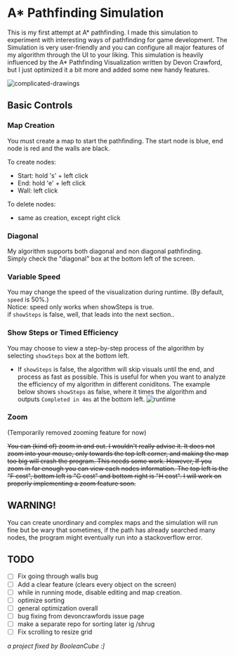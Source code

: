 # A* Pathfinding Simulation

This is my first attempt at A* pathfinding. I made this simulation to experiment with interesting ways of pathfinding for game development. The Simulation is very user-friendly and you can configure all major features of my algorithm through the UI to your liking. This simulation is heavily influenced by the A* Pathfinding Visualization written by Devon Crawford, but I just optimized it a bit more and added some new handy features.

![complicated-drawings](https://cloud.githubusercontent.com/assets/25334129/22450232/2b790d14-e733-11e6-8a91-4b4cba372f9b.gif)

## Basic Controls

### Map Creation
You must create a map to start the pathfinding. The start node is blue, end node is red and the walls are black.

To create nodes:
  - Start: hold 's' + left click
  - End: hold 'e' + left click
  - Wall: left click
  
To delete nodes:
  - same as creation, except right click

### Diagonal
My algorithm supports both diagonal and non diagonal pathfinding. <br>
Simply check the "diagonal" box at the bottom left of the screen.

### Variable Speed
You may change the speed of the visualization during runtime. (By default, `speed` is 50%.) <br>
Notice: speed only works when showSteps is true. <br>
if `showSteps` is false, well, that leads into the next section.. 

### Show Steps or Timed Efficiency
You may choose to view a step-by-step process of the algorithm by selecting `showSteps` box at the bottom left. 
  - If `showSteps` is false, the algorithm will skip visuals until the end, and process as fast as possible.
This is useful for when you want to analyze the efficiency of my algorithm in different coniditons. The example below shows `showSteps` as false, where it times the algorithm and outputs `Completed in 4ms` at the bottom left.
![runtime](https://cloud.githubusercontent.com/assets/25334129/22450236/2f7d1d9c-e733-11e6-87ea-60bc0ecac146.gif)

### Zoom
(Temporarily removed zooming feature for now)

~~You can (kind of) zoom in and out. I wouldn't really advise it. It does not zoom into your mouse, only towards the top left corner, and making the map too big will crash the program. This needs some work. However, If you zoom in far enough you can view each nodes information. The top left is the "F cost", bottom left is "G cost" and bottom right is "H cost". I will work on properly implementing a zoom feature soon.~~

## WARNING!

You can create unordinary and complex maps and the simulation will run fine but be wary that sometimes, if the path has already searched many nodes, the program might eventually run into a stackoverflow error. <br>

## TODO
- [ ] Fix going through walls bug
- [ ] Add a clear feature (clears every object on the screen)
- [ ] while in running mode, disable editing and map creation.
- [ ] optimize sorting
- [ ] general optimization overall
- [ ] bug fixing from devoncrawfords issue page
- [ ] make a separate repo for sorting later ig /shrug
- [ ] Fix scrolling to resize grid

*a project fixed by BooleanCube :]*
